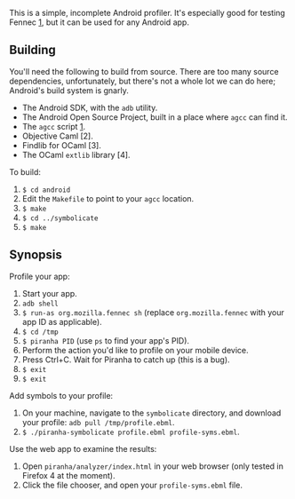 This is a simple, incomplete Android profiler. It's especially good for testing
Fennec [1], but it can be used for any Android app.

Building
--------

You'll need the following to build from source. There are too many
source dependencies, unfortunately, but there's not a whole lot we can do here;
Android's build system is gnarly.

* The Android SDK, with the `adb` utility.
* The Android Open Source Project, built in a place where `agcc` can find it.
* The `agcc` script [1].
* Objective Caml [2].
* Findlib for OCaml [3].
* The OCaml `extlib` library [4].

To build:

1. `$ cd android`
2. Edit the `Makefile` to point to your `agcc` location.
3. `$ make`
4. `$ cd ../symbolicate`
5. `$ make`

Synopsis
--------

Profile your app:

1. Start your app.
2. `adb shell`
3. `$ run-as org.mozilla.fennec sh` (replace `org.mozilla.fennec` with your app ID as applicable).
4. `$ cd /tmp`
5. `$ piranha PID` (use `ps` to find your app's PID).
6. Perform the action you'd like to profile on your mobile device.
7. Press Ctrl+C. Wait for Piranha to catch up (this is a bug).
8. `$ exit`
9. `$ exit`

Add symbols to your profile:

1. On your machine, navigate to the `symbolicate` directory, and download your
   profile: `adb pull /tmp/profile.ebml`.
2. `$ ./piranha-symbolicate profile.ebml profile-syms.ebml`.

Use the web app to examine the results:

1. Open `piranha/analyzer/index.html` in your web browser (only tested in
   Firefox 4 at the moment).
2. Click the file chooser, and open your `profile-syms.ebml` file.

[1]: http://www.mozilla.com/en-US/mobile/

